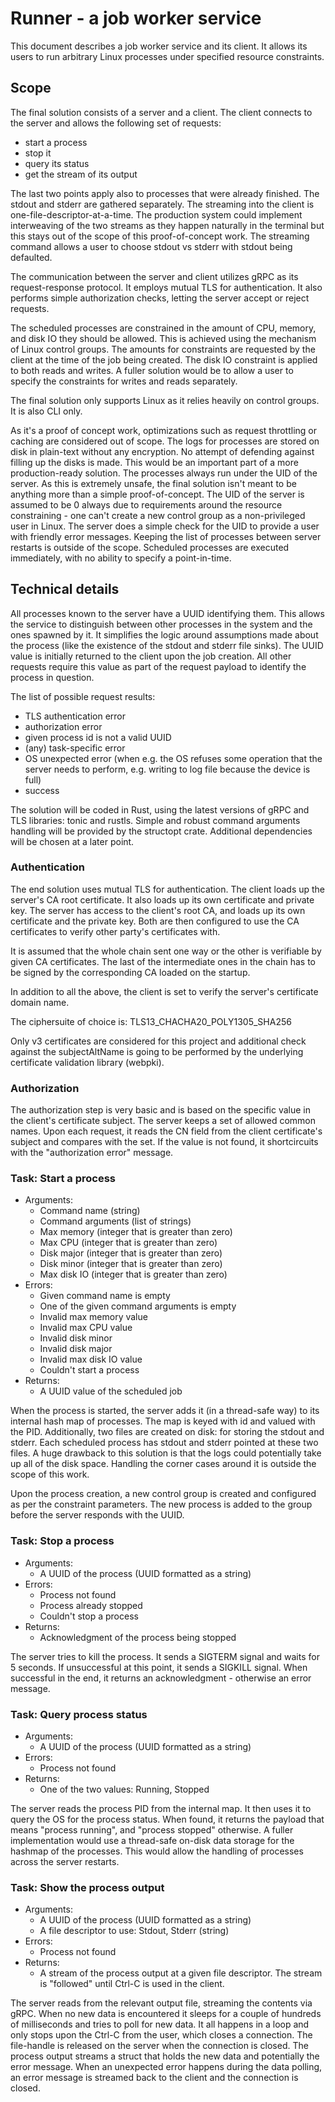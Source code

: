 # Runner - a job worker service

This document describes a job worker service and its client. It allows its users to run arbitrary Linux processes under specified resource constraints.

## Scope

The final solution consists of a server and a client. The client connects to the server and allows the following set of requests:

- start a process
- stop it
- query its status
- get the stream of its output

The last two points apply also to processes that were already finished. The stdout and stderr are gathered separately. The streaming into the client is one-file-descriptor-at-a-time. The production system could implement interweaving of the two streams as they happen naturally in the terminal but this stays out of the scope of this proof-of-concept work. The streaming command allows a user to choose stdout vs stderr with stdout being defaulted.

The communication between the server and client utilizes gRPC as its request-response protocol. It employs mutual TLS for authentication. It also performs simple authorization checks, letting the server accept or reject requests.

The scheduled processes are constrained in the amount of CPU, memory, and disk IO they should be allowed. This is achieved using the mechanism of Linux control groups. The amounts for constraints are requested by the client at the time of the job being created. The disk IO constraint is applied to both reads and writes. A fuller solution would be to allow a user to specify the constraints for writes and reads separately.

The final solution only supports Linux as it relies heavily on control groups. It is also CLI only.

As it's a proof of concept work, optimizations such as request throttling or caching are considered out of scope. The logs for processes are stored on disk in plain-text without any encryption. No attempt of defending against filling up the disks is made. This would be an important part of a more production-ready solution. The processes always run under the UID of the server. As this is extremely unsafe, the final solution isn't meant to be anything more than a simple proof-of-concept. The UID of the server is assumed to be 0 always due to requirements around the resource constraining - one can't create a new control group as a non-privileged user in Linux. The server does a simple check for the UID to provide a user with friendly error messages. Keeping the list of processes between server restarts is outside of the scope. Scheduled processes are executed immediately, with no ability to specify a point-in-time.

## Technical details

All processes known to the server have a UUID identifying them. This allows the service to distinguish between other processes in the system and the ones spawned by it. It simplifies the logic around assumptions made about the process (like the existence of the stdout and stderr file sinks). The UUID value is initially returned to the client upon the job creation. All other requests require this value as part of the request payload to identify the process in question.

The list of possible request results:

- TLS authentication error
- authorization error
- given process id is not a valid UUID
- (any) task-specific error
- OS unexpected error (when e.g. the OS refuses some operation that the server needs to perform, e.g. writing to log file because the device is full)
- success

The solution will be coded in Rust, using the latest versions of gRPC and TLS libraries: tonic and rustls. Simple and robust command arguments handling will be provided by the structopt crate. Additional dependencies will be chosen at a later point.

### Authentication

The end solution uses mutual TLS for authentication. The client loads up the server's CA root certificate. It also loads up its own certificate and private key. The server has access to the client's root CA, and loads up its own certificate and the private key. Both are then configured to use the CA certificates to verify other party's certificates with.

It is assumed that the whole chain sent one way or the other is verifiable by given CA certificates. The last of the intermediate ones in the chain has to be signed by the corresponding CA loaded on the startup.

In addition to all the above, the client is set to verify the server's certificate domain name.

The ciphersuite of choice is: TLS13_CHACHA20_POLY1305_SHA256

Only v3 certificates are considered for this project and additional check against the subjectAltName is going to be performed by the underlying certificate validation library (webpki).

### Authorization

The authorization step is very basic and is based on the specific value in the client's certificate subject. The server keeps a set of allowed common names. Upon each request, it reads the CN field from the client certificate's subject and compares with the set. If the value is not found, it shortcircuits with the "authorization error" message.

### Task: Start a process

- Arguments:
  - Command name (string)
  - Command arguments (list of strings)
  - Max memory (integer that is greater than zero)
  - Max CPU (integer that is greater than zero)
  - Disk major (integer that is greater than zero)
  - Disk minor (integer that is greater than zero)
  - Max disk IO (integer that is greater than zero)
- Errors:
  - Given command name is empty
  - One of the given command arguments is empty
  - Invalid max memory value
  - Invalid max CPU value
  - Invalid disk minor
  - Invalid disk major
  - Invalid max disk IO value
  - Couldn't start a process
- Returns:
  - A UUID value of the scheduled job

When the process is started, the server adds it (in a thread-safe way) to its internal hash map of processes. The map is keyed with id and valued with the PID. Additionally, two files are created on disk: for storing the stdout and stderr. Each scheduled process has stdout and stderr pointed at these two files. A huge drawback to this solution is that the logs could potentially take up all of the disk space. Handling the corner cases around it is outside the scope of this work.

Upon the process creation, a new control group is created and configured as per the constraint parameters. The new process is added to the group before the server responds with the UUID. 

### Task: Stop a process

- Arguments:
  - A UUID of the process (UUID formatted as a string)
- Errors:
  - Process not found
  - Process already stopped
  - Couldn't stop a process
- Returns:
  - Acknowledgment of the process being stopped

The server tries to kill the process. It sends a SIGTERM signal and waits for 5 seconds. If unsuccessful at this point, it sends a SIGKILL signal. When successful in the end, it returns an acknowledgment - otherwise an error message.

### Task: Query process status

- Arguments:
  - A UUID of the process (UUID formatted as a string)
- Errors:
  - Process not found
- Returns:
  - One of the two values: Running, Stopped

The server reads the process PID from the internal map. It then uses it to query the OS for the process status. When found, it returns the payload that means "process running", and "process stopped" otherwise. A fuller implementation would use a thread-safe on-disk data storage for the hashmap of the processes. This would allow the handling of processes across the server restarts.

### Task: Show the process output

- Arguments:
  - A UUID of the process (UUID formatted as a string)
  - A file descriptor to use: Stdout, Stderr (string)
- Errors:
  - Process not found
- Returns:
  - A stream of the process output at a given file descriptor. The stream is "followed" until Ctrl-C is used in the client.

The server reads from the relevant output file, streaming the contents via gRPC. When no new data is encountered it sleeps for a couple of hundreds of milliseconds and tries to poll for new data. It all happens in a loop and only stops upon the Ctrl-C from the user, which closes a connection. The file-handle is released on the server when the connection is closed. The process output streams a struct that holds the new data and potentially the error message. When an unexpected error happens during the data polling, an error message is streamed back to the client and the connection is closed.
